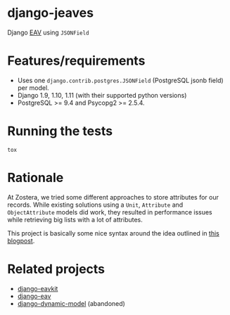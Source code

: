 # django-jeaves

Django [EAV] using `JSONField`

# Features/requirements
- Uses one `django.contrib.postgres.JSONField` (PostgreSQL jsonb field) per model.
- Django 1.9, 1.10, 1.11 (with their supported python versions)
- PostgreSQL >= 9.4 and Psycopg2 >= 2.5.4.

# Running the tests

`tox`


# Rationale

At Zostera, we tried some different approaches to store attributes for our records.
While existing solutions using a `Unit`, `Attribute` and `ObjectAttribute` models did work,
they resulted in performance issues while retrieving big lists with a lot of attributes.

This project is basically some nice syntax around the idea outlined in
[this blogpost](http://coussej.github.io/2016/01/14/Replacing-EAV-with-JSONB-in-PostgreSQL/).


# Related projects

- [django-eavkit](https://github.com/sakkada/django-eavkit)
- [django-eav](https://github.com/mvpdev/django-eav)
- [django-dynamic-model](https://github.com/dobarkod/django-dynamic-model) (abandoned)


[EAV]: https://en.wikipedia.org/wiki/Entity%E2%80%93attribute%E2%80%93value_model
